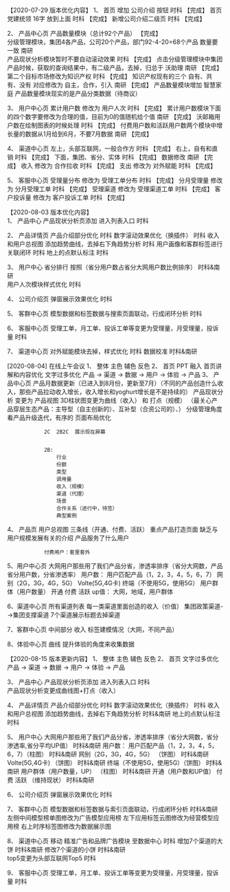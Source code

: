 【2020-07-29 版本优化内容】
1、	首页  增加  公司介绍 按钮		时科		【完成】
	首页  党建统领 16字 放到上面	时科		【完成】
	新增公司介绍二级页				时科		【完成】
	
2、	产品中心页 产品数量模块（总计92个产品）		【完成】			
	分级管理模块，集团4各产品，公司20个产品，部门92-4-20=68个产品       数量要一致		南研		
	产品现状分析模块暂时不要自动滚动效果												时科		【完成】
	点击分级管理模块中集团产品时候，获取的查询结果中，有二级产品，去掉，归总于  沃助理		南研		【完成】	
	第二个目标市场修改为知识产权														时科		【完成】
	知识产权现有的三个  自有、共有、没有   对应修改为   自主，合作，引入					南研		【完成】
	产品数量模块增加    智慧家庭   产品数量模块现实的是产品分类数据（待商议）
	
3、	用户中心页	累计用户数 修改为 用户人次 											时科		【完成】
				累计用户数模块下面的四个数字要修改为合理的值，目前为0的值随机给个值		南研		【完成】
	沃邮箱用户数在绘制图表的时候处理													时科		【完成】
	付费用户数和活跃用户数两个模块中增长量的数据从1月给到6月，不要7月数据					南研		【完成】

4、	渠道中心页	左上，头部互联网，一般合作方			时科		【完成】
				右上，自有和直销					时科		【完成】
				下面，集团、省分、实体				时科		【完成】
				数据修改							南研		【完成】
				收入 修改为	合作拉收				时科		【完成】
				支出 修改为	对外赋能				时科		【完成】
				
5、	客服中心页	受理量分布  修改为  	受理工单分布			时科		【完成】
				分月受理量  修改为		分月受理工单			时科		【完成】
				受理渠道	  修改为		受理渠道工单			时科		【完成】
				客户投诉量  修改为		客户投诉工单			时科		【完成】
				
【2020-08-03 版本优化内容】				
1、 产品中心 		产品现状分析页添加  进入列表入口							时科		
	
2、 产品详情页 	产品介绍部分优化										时科
				数字滚动效果优化（换插件）								时科
				收入和用户总视图 添加趋势曲线，去掉右下角趋势分析			时科
				用户画像和客群标签进行关联闭环							时科
				地上的点默认标注										时科
				
3、 用户中心  	省分排行 按照（省分用户数占省分大网用户数比例排序）			时科&南研	
				用户人次模块样式优化									时科	
				
4、 公司介绍页	弹窗展示效果优化										时科

5、 客群中心页  	模型数据和标签数据与搜索页面联动，行成闭环分析				时科

6、 客服中心页	受理工单，月工单、投诉工单等变更为受理量，月受理量，投诉量	时科

7、 渠道中心页	对外赋能模块去掉，样式优化								时科
				数据校准												时科&南研


[2020-08-04] 在线上午会议
1、	整体			主色 辅色	 反色	
2、	首页			PPT 融入 首页讲解和内容优化		文字过多优化
				产品 -> 渠道 -> 数据 -> 用户 -> 体验 -> 产品
3、	产品中心页	产品月数据更新（已进入到8月份，更新至7月）（不同的产品创造什么收入，那些产品拉动收入增长，收入增长和yoghurt增长是不是持续的）
				产品现状分析	变更为	产品视图
				3D柱状图变更为曲线（收入） 和 打点（规模）
				（最关心产品穿层生态产品：主导型（自主创新的）、互补型（合资公司的）、）
				分级管理角度看产品升级迭代，有序的
				页面布局优化
				
				2C  2B2C  展示现在屏幕
				
				
				2B:
					行业
					份额
					类型
					调用量
					收入（规模）
					渠道（代理）
					场景
					合作关系（进行中，待签）
					典型案例
					
					
				
4、 产品页		用户总视图  三条线（开通、付费、活跃）
				重点产品打造页面
				缺乏与用户规模发展有关的介绍
				产品服务了什么用户
				
				付费用户：套里套外
				
5、用户中心页		大网用户那些用了我们产品分省，渗透率排序（省分大网数，产品省分用户数，分省渗透率）
				用户数：	用户匹配产品（1，2，3，4，5，6，7）
						网别（2G，3G，4G，5G）
						Volte(5G,4G卡)
						终端（不使用5G，使用5G）
						用户群体（用户数量）
						开通	 付费  活跃
				up值：  大网，地域，用户群体
				
				
				
				
6、渠道中心页		所有渠道列表
				每一类渠道里面创造的收入（价值）
				集团政策渠道-->集团支撑渠道
				7个渠道展示标题去掉渠道
				
7、客群中心页		中间部分  收入
				标签建模情况（大网，不同产品）
				
8、体验中心页		曲线
				提升体验的角度来收集数据

				
	
     
【2020-08-15 版本更新内容】
1、	整体			主色 辅色	 反色	
2、	首页			文字过多优化
				产品 -> 渠道 -> 数据 -> 用户 -> 体验 -> 产品
								
3、 产品中心 		产品现状分析页添加  进入列表入口												时科	
				产品现状分析变更成曲线图+打点（收入）
	
4、 产品详情页 	产品介绍部分优化															时科
				数字滚动效果优化（换插件）													时科
				收入和用户总视图 添加趋势曲线，去掉右下角趋势分析								时科&南研
				地上的点默认标注															时科
				
5、 用户中心  	大网用户那些用了我们产品分省，渗透率排序（省分大网数，省分渗透率,省分平均UP值）	    时科&南研
				用户数：	用户匹配产品（1，2，3，4，5，6，7）（柱图）							时科&南研
						网别（2G，3G，4G，5G）	（饼图）										时科&南研
						Volte(5G,4G卡)	（饼图）											时科&南研
						终端（不使用5G，使用5G）（饼图）										时科&南研
						用户群体（用户数量，UP）	（柱图）									时科&南研
						开通（用户数和UP值）	 付费  活跃	（维持现状）  					时科&南研
				
6、 公司介绍页	弹窗展示效果优化															时科

7、 客群中心页  	模型数据和标签数据与索引页面联动，行成闭环分析									时科&南研
				左侧中间模型榜单图修改为广告模型应用榜
				左下应用标签云图修改为经营模型应用榜
				右上时序标签图修改为数据展示图
				
8、 渠道中心页	移动  精准广告和品牌广告模块		至数据中心	 								时科
				增加7个渠道的大饼															时科&南研
				修改7个渠道的小饼															时科&南研	
				top5变更为头部互联网Top5													时科
				
9、 客服中心页	受理工单，月工单、投诉工单等变更为受理量，月受理量，投诉量						时科